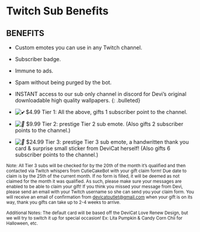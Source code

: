 # Twitch Sub Benefits

## BENEFITS

* Custom emotes you can use in any Twitch channel.
* Subscriber badge.
* Immune to ads.
* Spam without being purged by the bot.
* INSTANT access to our sub only channel in discord for Devi’s original downloadable high quality wallpapers.
{: .bulleted}

* *![💕](https://s.w.org/images/core/emoji/2.2.1/svg/1f495.svg)* $4.99 Tier 1: All the above, gifts 1 subscriber point to the channel.
* *![🍰](https://s.w.org/images/core/emoji/2.2.1/svg/1f370.svg)* $9.99 Tier 2: prestige Tier 2 sub emote. (Also gifts 2 subscriber points to the channel.)
* *![💌](https://s.w.org/images/core/emoji/2.2.1/svg/1f48c.svg)* $24.99 Tier 3: prestige Tier 3 sub emote, a handwritten thank you card & surprise small sticker from DeviCat herself! (Also gifts 6 subscriber points to the channel.)

<small>Note: All Tier 3 subs will be checked for by the 20th of the month it’s qualified and then contacted via Twitch whispers from CutieCakeBot with your gift claim form! Due date to claim is by the 25th of the current month. If no form is filled, it will be deemed as not claimed for the month it was qualified. As such, please make sure your messages are enabled to be able to claim your gift! If you think you missed your message from Devi, please send an email with your Twitch username so she can send you your claim form. You will receive an email of confirmation from devicatoutlet@gmail.com when your gift is on its way, thank you gifts can take up to 2-4 weeks to arrive.</small>

<small>Additional Notes: The default card will be based off the DeviCat Love Renew Design, but we will try to switch it up for special occasion! Ex: Lita Pumpkin & Candy Corn Chii for Halloween, etc.</small>
